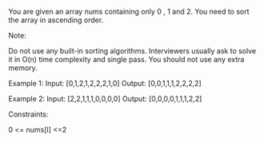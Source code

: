 You are given an array nums containing only 0 , 1 and 2. You need to sort the array in ascending order.


Note: 

Do not use any built-in sorting algorithms.
Interviewers usually ask to solve it in O(n) time complexity and single pass.
You should not use any extra memory.

Example 1:
Input: [0,1,2,1,2,2,2,1,0]
Output: [0,0,1,1,1,2,2,2,2]


Example 2:
Input: [2,2,1,1,1,0,0,0,0]
Output: [0,0,0,0,1,1,1,2,2]


Constraints: 

0 <= nums[I] <=2